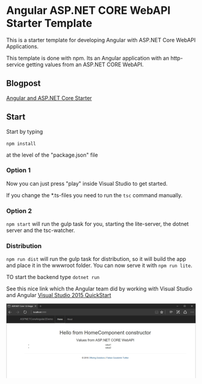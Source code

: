 # Angular ASP.NET CORE WebAPI Starter Template

This is a starter template for developing Angular with ASP.NET Core WebAPI Applications.

This template is done with npm. Its an Angular application with an http-service getting values from an ASP.NET CORE WebAPI.

## Blogpost

[Angular and ASP.NET Core Starter](http://offering.solutions/blog/articles/2016/01/25/angular-2-asp-net-core-starter/)

## Start

Start by typing

`npm install`

at the level of the "package.json" file

### Option 1

Now you can just press "play" inside Visual Studio to get started.

If you change the *.ts-files you need to run the `tsc` command manually.

### Option 2

`npm start` will run the gulp task for you, starting the lite-server, the dotnet server and the tsc-watcher.


### Distribution

`npm run dist` will run the gulp task for distribution, so it will build the app and place it in the wwwroot folder. You can now serve it with `npm run lite`.

TO start the backend type `dotnet run`

See this nice link which the Angular team did by working with Visual Studio and Angular [Visual Studio 2015 QuickStart
](https://angular.io/docs/ts/latest/cookbook/visual-studio-2015.html)

![alt text](.github/03bff784-213f-4836-be3c-7288a33396a3.jpg "Screenshot")
